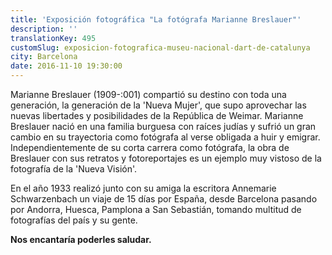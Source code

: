 ```yaml
---
title: 'Exposición fotográfica "La fotógrafa Marianne Breslauer"'
description: ''
translationKey: 495
customSlug: exposicion-fotografica-museu-nacional-dart-de-catalunya
city: Barcelona
date: 2016-11-10 19:30:00
---
```


Marianne Breslauer (1909-:001) compartió su destino con toda una generación, la generación de la 'Nueva Mujer', que supo aprovechar las nuevas libertades y posibilidades de la República de Weimar. Marianne Breslauer nació en una familia burguesa con raíces judías y sufrió un gran cambio en su trayectoria como fotógrafa al verse obligada a huir y emigrar. Independientemente de su corta carrera como fotógrafa, la obra de Breslauer con sus retratos y fotoreportajes es un ejemplo muy vistoso de la fotografía de la 'Nueva Visión'.

En el año 1933 realizó junto con su amiga la escritora Annemarie Schwarzenbach un viaje de 15 días por España, desde Barcelona pasando por Andorra, Huesca, Pamplona a San Sebastián, tomando multitud de fotografías del país y su gente.

<strong>Nos encantaría poderles saludar.</strong>
